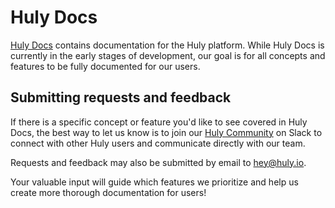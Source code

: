 # Huly Docs

[Huly Docs](https://docs.huly.io/) contains documentation for the Huly platform. While Huly Docs is currently in the early stages of development, our goal is for all concepts and features to be fully documented for our users.

## Submitting requests and feedback

If there is a specific concept or feature you'd like to see covered in Huly Docs, the best way to let us know is to join our [Huly Community](https://huly.link/slack) on Slack to connect with other Huly users and communicate directly with our team.

Requests and feedback may also be submitted by email to [hey@huly.io](hey@huly.io).

Your valuable input will guide which features we prioritize and help us create more thorough documentation for users!
